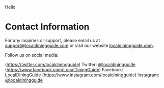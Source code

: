 Hello 


# Contact Information

For any inquiries or support, please email us at [support@localdiningguide.com](mailto:support@localdiningguide.com) or visit our website [localdiningguide.com](http://www.localdiningguide.com).

Follow us on social media:

(https://twitter.com/localdiningguide) Twitter: [@localdiningguide](https://twitter.com/localdiningguide)
(https://www.facebook.com/LocalDiningGuide) Facebook: LocalDiningGuide
(https://www.instagram.com/localdiningguide) Instagram: [@localdiningguide](https://www.instagram.com/localdiningguide)

